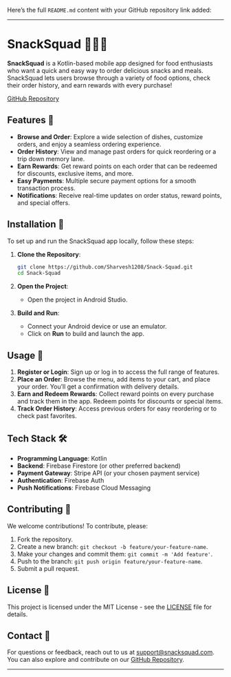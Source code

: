 Here’s the full `README.md` content with your GitHub repository link added:

---

# SnackSquad 🍕🍔🍟

**SnackSquad** is a Kotlin-based mobile app designed for food enthusiasts who want a quick and easy way to order delicious snacks and meals. SnackSquad lets users browse through a variety of food options, check their order history, and earn rewards with every purchase!

[GitHub Repository](https://github.com/Sharvesh1208/Snack-Squad)

## Features 🚀

- **Browse and Order**: Explore a wide selection of dishes, customize orders, and enjoy a seamless ordering experience.
- **Order History**: View and manage past orders for quick reordering or a trip down memory lane.
- **Earn Rewards**: Get reward points on each order that can be redeemed for discounts, exclusive items, and more.
- **Easy Payments**: Multiple secure payment options for a smooth transaction process.
- **Notifications**: Receive real-time updates on order status, reward points, and special offers.

## Installation 📲

To set up and run the SnackSquad app locally, follow these steps:

1. **Clone the Repository**:
   ```bash
   git clone https://github.com/Sharvesh1208/Snack-Squad.git
   cd Snack-Squad
   ```

2. **Open the Project**:
   - Open the project in Android Studio.

3. **Build and Run**:
   - Connect your Android device or use an emulator.
   - Click on **Run** to build and launch the app.

## Usage 📖

1. **Register or Login**: Sign up or log in to access the full range of features.
2. **Place an Order**: Browse the menu, add items to your cart, and place your order. You’ll get a confirmation with delivery details.
3. **Earn and Redeem Rewards**: Collect reward points on every purchase and track them in the app. Redeem points for discounts or special items.
4. **Track Order History**: Access previous orders for easy reordering or to check past favorites.

## Tech Stack 🛠️

- **Programming Language**: Kotlin
- **Backend**: Firebase Firestore (or other preferred backend)
- **Payment Gateway**: Stripe API (or your chosen payment service)
- **Authentication**: Firebase Auth
- **Push Notifications**: Firebase Cloud Messaging

## Contributing 🤝

We welcome contributions! To contribute, please:

1. Fork the repository.
2. Create a new branch: `git checkout -b feature/your-feature-name`.
3. Make your changes and commit them: `git commit -m 'Add feature'`.
4. Push to the branch: `git push origin feature/your-feature-name`.
5. Submit a pull request.

## License 📄

This project is licensed under the MIT License - see the [LICENSE](LICENSE) file for details.

## Contact 📧

For questions or feedback, reach out to us at [support@snacksquad.com](mailto:sharveshraj2004.com). You can also explore and contribute on our [GitHub Repository](https://github.com/Sharvesh1208/Snack-Squad).

---

